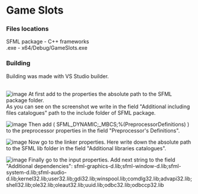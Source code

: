 # Game Slots

### Files locations
SFML package - C++ frameworks <br>
.exe - x64/Debug/GameSlots.exe

### Building

Building was made with VS Studio builder. <br><br>

![image](https://user-images.githubusercontent.com/54264954/167255802-fe41ca9b-1bd7-4ec0-9269-6f335ee64b22.png)
At first add to the properties the absolute path to the SFML package folder. <br>
As you can see on the screenshot we write in the field "Additional including files catalogues" path to the include folder of SFML package.

![image](https://user-images.githubusercontent.com/54264954/167256126-94f5147c-06b4-4a2a-905c-bff893bb80ba.png)
Then add ( SFML_DYNAMIC;_MBCS;%(PreprocessorDefinitions) ) to the preprocessor properties in the field "Preprocessor's Definitions".

![image](https://user-images.githubusercontent.com/54264954/167256119-2da12e58-9e84-482a-b8df-a5ea764df4dc.png)
Now go to the linker properties. Here write down the absolute path to the SFML lib folder in the field "Additional libraries catalogues".

![image](https://user-images.githubusercontent.com/54264954/167256225-b3e33fbd-0337-445b-9b30-ace8275aa1d6.png)
Finally go to the input properties. Add next string to the field "Additional dependencies":
sfml-graphics-d.lib;sfml-window-d.lib;sfml-system-d.lib;sfml-audio-d.lib;kernel32.lib;user32.lib;gdi32.lib;winspool.lib;comdlg32.lib;advapi32.lib;shell32.lib;ole32.lib;oleaut32.lib;uuid.lib;odbc32.lib;odbccp32.lib

